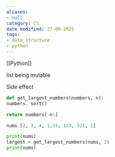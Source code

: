 ```yaml
---
aliases:
- null
category: CS
date modified: 27-09-2025
tags:
- data_structure
- python
---
```

[[Python]]

list being mutable

Side effect
```python
def get_largest_numbers(numbers, n):
numbers. sort()

return numbers[-n:]

nums [2, 3, 4, 1,34, 123, 321, 1]

print(nums)
largest = get_largest_numbers(nums, 2)
print(nums)
```
